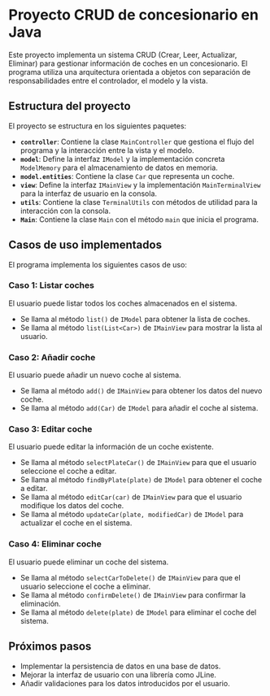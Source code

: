 # Proyecto CRUD de concesionario en Java

Este proyecto implementa un sistema CRUD (Crear, Leer, Actualizar, Eliminar) para gestionar información de coches en un concesionario. El programa utiliza una arquitectura orientada a objetos con separación de responsabilidades entre el controlador, el modelo y la vista.

## Estructura del proyecto

El proyecto se estructura en los siguientes paquetes:

*   **`controller`**: Contiene la clase `MainController` que gestiona el flujo del programa y la interacción entre la vista y el modelo.
*   **`model`**: Define la interfaz `IModel` y la implementación concreta `ModelMemory` para el almacenamiento de datos en memoria.
*   **`model.entities`**: Contiene la clase `Car` que representa un coche.
*   **`view`**: Define la interfaz `IMainView` y la implementación `MainTerminalView` para la interfaz de usuario en la consola.
*   **`utils`**: Contiene la clase `TerminalUtils` con métodos de utilidad para la interacción con la consola.
*   **`Main`**: Contiene la clase `Main` con el método `main` que inicia el programa.

## Casos de uso implementados

El programa implementa los siguientes casos de uso:

### Caso 1: Listar coches

El usuario puede listar todos los coches almacenados en el sistema.

*   Se llama al método `list()` de `IModel` para obtener la lista de coches.
*   Se llama al método `list(List<Car>)` de `IMainView` para mostrar la lista al usuario.

### Caso 2: Añadir coche

El usuario puede añadir un nuevo coche al sistema.

*   Se llama al método `add()` de `IMainView` para obtener los datos del nuevo coche.
*   Se llama al método `add(Car)` de `IModel` para añadir el coche al sistema.

### Caso 3: Editar coche

El usuario puede editar la información de un coche existente.

*   Se llama al método `selectPlateCar()` de `IMainView` para que el usuario seleccione el coche a editar.
*   Se llama al método `findByPlate(plate)` de `IModel` para obtener el coche a editar.
*   Se llama al método `editCar(car)` de `IMainView` para que el usuario modifique los datos del coche.
*   Se llama al método `updateCar(plate, modifiedCar)` de `IModel` para actualizar el coche en el sistema.

### Caso 4: Eliminar coche

El usuario puede eliminar un coche del sistema.

*   Se llama al método `selectCarToDelete()` de `IMainView` para que el usuario seleccione el coche a eliminar.
*   Se llama al método `confirmDelete()` de `IMainView` para confirmar la eliminación.
*   Se llama al método `delete(plate)` de `IModel` para eliminar el coche del sistema.

## Próximos pasos

*   Implementar la persistencia de datos en una base de datos.
*   Mejorar la interfaz de usuario con una librería como JLine.
*   Añadir validaciones para los datos introducidos por el usuario.